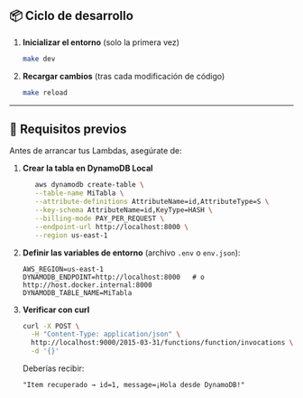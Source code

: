 ## 📦 Ciclo de desarrollo

1. **Inicializar el entorno** (solo la primera vez)

   ```bash
   make dev
   ```
2. **Recargar cambios** (tras cada modificación de código)

   ```bash
   make reload
   ```

---

## 🔧 Requisitos previos

Antes de arrancar tus Lambdas, asegúrate de:

1. **Crear la tabla en DynamoDB Local**

   ```bash
      aws dynamodb create-table \
      --table-name MiTabla \
      --attribute-definitions AttributeName=id,AttributeType=S \
      --key-schema AttributeName=id,KeyType=HASH \
      --billing-mode PAY_PER_REQUEST \
      --endpoint-url http://localhost:8000 \
      --region us-east-1
   ```

2. **Definir las variables de entorno** (archivo `.env` o `env.json`):

   ```dotenv
   AWS_REGION=us-east-1
   DYNAMODB_ENDPOINT=http://localhost:8000   # o http://host.docker.internal:8000
   DYNAMODB_TABLE_NAME=MiTabla
   ```

3. **Verificar con curl**

   ```bash
   curl -X POST \
     -H "Content-Type: application/json" \
     http://localhost:9000/2015-03-31/functions/function/invocations \
     -d '{}'
   ```

   Deberías recibir:

   ```
   "Item recuperado → id=1, message=¡Hola desde DynamoDB!"
   ```